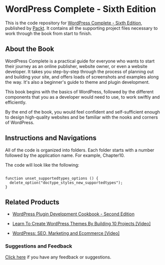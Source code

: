 # WordPress Complete - Sixth Edition

This is the code repository for [WordPress Complete - Sixth Edition](https://www.packtpub.com/application-development/wordpress-complete-fifth-edition?utm_source=GitHub&utm_medium=repo&utm_campaign=9781787285705), published by [Packt](https://www.packtpub.com). It contains all the supporting project files necessary to work through the book from start to finish.

## About the Book

WordPress Complete is a practical guide for everyone who wants to start their journey as an online publisher, website owner, or even a website developer. It takes you step-by-step through the process of planning out and building your site, and offers loads of screenshots and examples along the way. It's also a beginner's guide to theme and plugin development.

This book begins with the basics of WordPress, followed by the different components that you as a developer would need to use, to work swiftly and efficiently.

By the end of the book, you would feel confident and self-sufficient enough to design high-quality websites and be familiar with the nooks and corners of WordPress.

## Instructions and Navigations
All of the code is organized into folders. Each folder starts with a number followed by the application name. For example, Chapter10.



The code will look like the following:
```

function unset_supportedtypes_options () {
  delete_option("doctype_styles_new_supportedtypes");
}

```

## Related Products
* [WordPress Plugin Development Cookbook - Second Edition](https://www.packtpub.com/web-development/wordpress-plugin-development-cookbook-second-edition?utm_source=GitHub&utm_medium=repo&utm_campaign=9781788291187)

* [Learn To Create WordPress Themes By Building 10 Projects [Video]](https://www.packtpub.com/web-development/learn-create-wordpress-themes-building-10-projects-video?utm_source=GitHub&utm_medium=repo&utm_campaign=9781787123373)

* [WordPress: SEO, Marketing and Ecommerce [Video]](https://www.packtpub.com/web-development/wordpress-seo-marketing-and-ecommerce-video?utm_source=GitHub&utm_medium=repo&utm_campaign=9781787281097)
### Suggestions and Feedback
[Click here](https://docs.google.com/forms/d/e/1FAIpQLSe5qwunkGf6PUvzPirPDtuy1Du5Rlzew23UBp2S-P3wB-GcwQ/viewform) if you have any feedback or suggestions.




